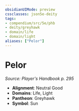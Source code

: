 ```yaml
---
obsidianUIMode: preview
cssclasses: json5e-deity
tags:
- compendium/src/5e/phb
- deity/greyhawk
- domain/life
- domain/light
aliases: ["Pelor"]
---
```

# Pelor
*Source: Player's Handbook p. 295* 

- **Alignment**: Neutral Good
- **Domains**: Life, Light
- **Pantheon**: Greyhawk
- **Symbol**: Sun